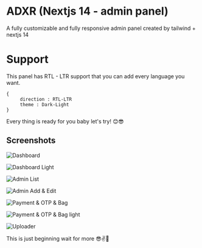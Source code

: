 
# ADXR (Nextjs 14 - admin panel)

A fully customizable and fully responsive admin panel created by tailwind + nextjs 14



# Support

This panel has RTL - LTR support that you can add every language you want.

```
{
     direction : RTL-LTR
     theme : Dark-Light
}
 ```


Every thing is ready for you baby let's try! 😊😎
## Screenshots

![Dashboard](https://beeimg.com/images/r93982358562.png)

![Dashboard Light](https://beeimg.com/images/h69487688303.png)

![Admin List](https://beeimg.com/images/m46836555624.png)

![Admin Add & Edit](https://beeimg.com/images/y57135415632.png)

![Payment & OTP & Bag](https://beeimg.com/images/y83042296153.png)

![Payment & OTP & Bag light](https://beeimg.com/images/u23968185054.png)

![Uploader](https://beeimg.com/images/o54704735972.png)


This is just beginning wait for more 😎✌️🧡